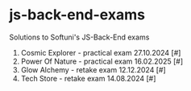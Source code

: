 # js-back-end-exams
Solutions to Softuni's JS-Back-End exams

1. Cosmic Explorer - practical exam 27.10.2024 [#]
2. Power Of Nature - practical exam 16.02.2025 [#]
3. Glow Alchemy - retake exam 12.12.2024 [#]
4. Tech Store - retake exam 14.08.2024 [#]